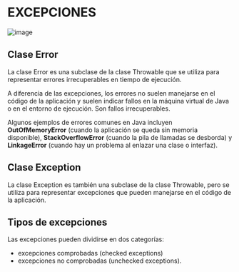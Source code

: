 # EXCEPCIONES

![image](https://user-images.githubusercontent.com/91023374/219034493-716fe27f-8011-4d36-ad98-03745727302c.png)

## Clase Error

La clase Error es una subclase de la clase Throwable que se utiliza para representar errores irrecuperables en tiempo de ejecución. 

A diferencia de las excepciones, los errores no suelen manejarse en el código de la aplicación y suelen indicar fallos en la máquina virtual de Java o en el entorno de ejecución. Son fallos irrecuperables.

Algunos ejemplos de errores comunes en Java incluyen **OutOfMemoryError** (cuando la aplicación se queda sin memoria disponible), **StackOverflowError** (cuando la pila 
de llamadas se desborda) y **LinkageError** (cuando hay un problema al enlazar una clase o interfaz).


## Clase Exception

La clase Exception es también una subclase de la clase Throwable, pero se utiliza para representar excepciones que pueden manejarse en el código de la aplicación. 

## Tipos de excepciones

Las excepciones pueden dividirse en dos categorías: 

- excepciones comprobadas (checked exceptions) 
- excepciones no comprobadas (unchecked exceptions).
